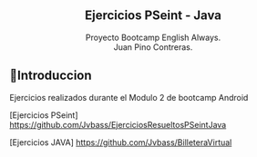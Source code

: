 <div align="center">
  <br>
    <h2><strong>Ejercicios PSeint - Java</strong> </br>  </h2>
    <span>Proyecto Bootcamp English Always.</span><br>
    <span>Juan Pino Contreras.</span>
</div>

## 📃Introduccion
Ejercicios realizados durante el Modulo 2 de bootcamp Android

[Ejercicios PSeint] https://github.com/Jvbass/EjerciciosResueltosPSeintJava

[Ejercicios JAVA] https://github.com/Jvbass/BilleteraVirtual
